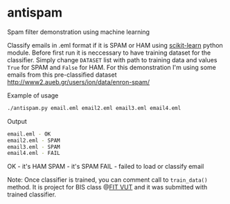 # antispam
Spam filter demonstration using machine learning

Classify emails in .eml format if it is SPAM or HAM using [scikit-learn](http://scikit-learn.org) python module. Before first run it is neccessary to have training dataset for the classifier. Simply change `DATASET` list with path to training data and values `True` for SPAM and `False` for HAM. For this demonstration I'm using some emails from this pre-classified dataset http://www2.aueb.gr/users/ion/data/enron-spam/

Example of usage
```bash
./antispam.py email.eml email2.eml email3.eml email4.eml
```

Output
```bash
email.eml - OK 
email2.eml - SPAM
email3.eml - SPAM 
email4.eml - FAIL
```
OK - it's HAM
SPAM - it's SPAM
FAIL - failed to load or classify email

Note: Once classifier is trained, you can comment call to `train_data()` method. It is project for BIS class @[FIT VUT](http://www.fit.vutbr.cz) and it was submitted with trained classifier.
